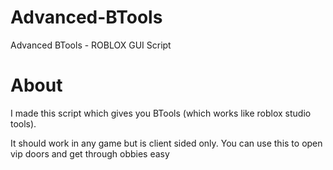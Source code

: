 # Advanced-BTools
Advanced BTools - ROBLOX GUI Script
# About
I made this script which gives you BTools (which works like roblox studio tools).

It should work in any game but is client sided only. You can use this to open vip doors and get through obbies easy
